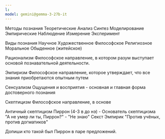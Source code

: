 ```yaml
---
l:
model: gemini@gemma-3-27b-it
---
```

Методы познания
 Теоретические
   Анализ
   Синтез
   Моделирование
 Эмпирические
   Наблюдение 
   Измерение
   Эксперимент

Виды познания
 Научное
 Художественное
 Философское
 Религиозное
 Моральное
 Обыденное (житейское)

Рационализм
 Философское направление, в котором разум выступает основой познавательной деятельности.

Эмпиризм 
 Философское направление, которое утверждает, что все знания приобретаются опытным путем

Сенсуализм
 Ощущения и восприятия - основная и главная форма достоверного познания

Скептицизм
 Философское направление, в основе

Античный скептицизм
 Пиррон (4-3 в до нэ) - Основатель скептицизма
 "А не умер ли ты, Пиррон?" - "Не знаю"
 Секст Эмпирик
 "Против учёных, против догматиков"

Допиши кто такой был Пиррон в паре предложений.
